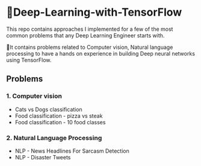 # 🧠Deep-Learning-with-TensorFlow 

This repo contains approaches I implemented for a few of the most common problems that any Deep Learning Engineer starts with. 

📖It contains problems related to Computer vision, Natural language processing to have a hands on experience in building Deep neural networks using TensorFlow.

## Problems 
### 1.  Computer vision
- Cats vs Dogs classification
- Food classification - pizza vs steak
- Food classification - 10 food classes

### 2. Natural Language Processing
- NLP - News Headlines  For Sarcasm Detection
- NLP -  Disaster Tweets
